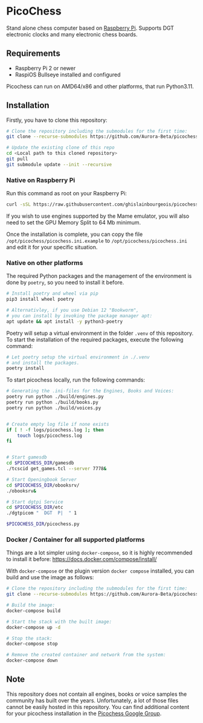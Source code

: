 # PicoChess

Stand alone chess computer based on [Raspberry Pi](http://www.raspberrypi.org/). Supports DGT electronic clocks and many electronic chess boards.

## Requirements

- Raspberry Pi 2 or newer
- RaspiOS Bullseye installed and configured

Picochess can run on AMD64/x86 and other platforms, that run Python3.11.

## Installation

Firstly, you have to clone this repository:

```sh
# Clone the repository including the submodules for the first time:
git clone --recurse-submodules https://github.com/Aurora-Beta/picochess-docker.git

# Update the existing clone of this repo
cd <Local path to this cloned repository>
git pull
git submodule update --init --recursive
```

### Native on Raspberry Pi
Run this command as root on your Raspberry Pi:

```sh
curl -sSL https://raw.githubusercontent.com/ghislainbourgeois/picochess/master/install-picochess.sh | bash
```

If you wish to use engines supported by the Mame emulator, you will also need
to set the GPU Memory Split to 64 Mb minimum.

Once the installation is complete, you can copy the file
`/opt/picochess/picochess.ini.example` to `/opt/picochess/picochess.ini` and
edit it for your specific situation.

### Native on other platforms

The required Python packages and the management of the environment is
done by `poetry`, so you need to install it before.

```sh
# Install poetry and wheel via pip
pip3 install wheel poetry

# Alternativley, if you use Debian 12 "Bookworm",
# you can install by invoking the package manager apt:
apt update && apt install -y python3-poetry
```

Poetry will setup a virtual environment in the folder `.venv` of this repository.
To start the installation of the required packages, execute the following command:

```sh
# Let poetry setup the virtual environment in ./.venv
# and install the packages.
poetry install
```

To start picochess locally, run the following commands:

```sh
# Generating the .ini-files for the Engines, Books and Voices:
poetry run python ./build/engines.py
poetry run python ./build/books.py
poetry run python ./build/voices.py


# Create empty log file if none exists
if [ ! -f logs/picochess.log ]; then
    touch logs/picochess.log
fi


# Start gamesdb
cd $PICOCHESS_DIR/gamesdb
./tcscid get_games.tcl --server 7778&

# Start Openingbook Server
cd $PICOCHESS_DIR/obooksrv/
./obooksrv&

# Start dgtpi Service
cd $PICOCHESS_DIR/etc
./dgtpicom "  DGT  P|  " 1

$PICOCHESS_DIR/picochess.py
```

### Docker / Container for all supported platforms

Things are a lot simpler using `docker-compose`,
so it is highly recommended to install it before:
<https://docs.docker.com/compose/install/>

With `docker-compose` or the plugin version `docker compose` installed,
you can build and use the image as follows:

```sh
# Clone the repository including the submodules for the first time:
git clone --recurse-submodules https://github.com/Aurora-Beta/picochess-docker.git

# Build the image:
docker-compose build

# Start the stack with the built image:
docker-compose up -d

# Stop the stack:
docker-compose stop

# Remove the created container and network from the system:
docker-compose down
```

## Note

This repository does not contain all engines, books or voice samples the
community has built over the years. Unfortunately, a lot of those files cannot
be easily hosted in this repository. You can find additional content for your
picochess installation in the [Picochess Google Group](https://groups.google.com/g/picochess).
